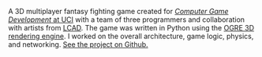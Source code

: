 A 3D multiplayer fantasy fighting game created for [*Computer Game
Development* at UCI][cs113] with a team of three programmers and
collaboration with artists from [LCAD]. The game was written in Python
using the [OGRE 3D rendering engine][OGRE]. I worked on the overall
architecture, game logic, physics, and networking. [See the project on
Github.][gh]

[cs113]: http://www.ics.uci.edu/ugrad/courses/details.php?id=3 "CS 113: Computer Game Development"
[LCAD]: http://www.lcad.edu/ "Laguna College of Art + Design"
[OGRE]: http://www.ogre3d.org/ "OGRE - Open Source 3D Graphics Engine"
[gh]: https://github.com/parshap/tote "Tides of the Elements on Github.com"
